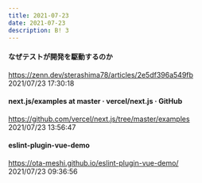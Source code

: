 ```yaml
---
title: 2021-07-23
date: 2021-07-23
description: B! 3
---
```


#### なぜテストが開発を駆動するのか
https://zenn.dev/sterashima78/articles/2e5df396a549fb<br>
2021/07/23 17:30:18<br>


#### next.js/examples at master · vercel/next.js · GitHub
https://github.com/vercel/next.js/tree/master/examples<br>
2021/07/23 13:56:47<br>


#### eslint-plugin-vue-demo
https://ota-meshi.github.io/eslint-plugin-vue-demo/<br>
2021/07/23 09:36:56<br>


